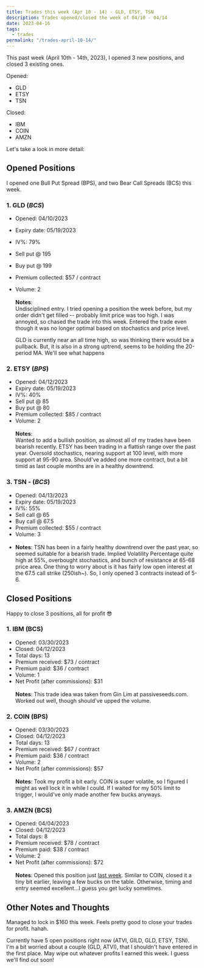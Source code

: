 ```yaml
---
title: Trades this week (Apr 10 - 14) - GLD, ETSY, TSN
description: Trades opened/closed the week of 04/10 - 04/14
date: 2023-04-16
tags:
  - trades
permalink: "/trades-april-10-14/"
---
```


This past week (April 10th - 14th, 2023), I opened 3 new positions, and closed 3 existing ones.

Opened:
- GLD
- ETSY
- TSN

Closed:
- IBM
- COIN
- AMZN

Let's take a look in more detail:

## Opened Positions 
I opened one Bull Put Spread (BPS), and two Bear Call Spreads (BCS) this week.

### 1. **GLD** (*BCS*)
  - Opened: 04/10/2023
  - Expiry date: 05/19/2023
  - IV%: 79%
  - Sell put @ 195
  - Buy put @ 199
  - Premium collected: $57 / contract
  - Volume: 2
<br /><br />
  **Notes**:<br />
    Undisciplined entry. I tried opening a position the week before, but my order didn't get filled -- probably limit price was too high.  I was annoyed, so chased the trade into this week. Entered the trade even though it was no longer optimal based on stochastics and price level.
    
    GLD is currently near an all time high, so was thinking there would be a pullback.  But, it is also in a strong uptrend, seems to be holding the 20-period MA.  We'll see what happens

### 2. **ETSY** (*BPS*)
  - Opened: 04/12/2023
  - Expiry date: 05/19/2023
  - IV%: 40%
  - Sell put @ 85
  - Buy put @ 80
  - Premium collected: $85 / contract
  - Volume: 2
<br /><br />
  **Notes**:<br />
    Wanted to add a bullish position, as almost all of my trades have been bearish recently.  ETSY has been trading in a flattish range over the past year.  Oversold stochastics, nearing support at 100 level, with more support at 95-90 area.  Should've added one more contract, but a bit timid as last couple months are in a healthy downtrend.

### 3. **TSN** - (*BCS*)
  - Opened: 04/13/2023
  - Expiry date: 05/19/2023
  - IV%: 55%
  - Sell call @ 65
  - Buy call @ 67.5
  - Premium collected: $55 / contract
  - Volume: 3
<br /><br />
  - **Notes**:
    TSN has been in a fairly healthy downtrend over the past year, so seemed suitable for a bearish trade.  Implied Volatility Percentage quite high at 55%, overbought stochastics, and bunch of resistance at 65-68 price area.  One thing to worry about is it has fairly low open interest at the 67.5 call strike (250ish~).  So, I only opened 3 contracts instead of 5-6.

## Closed Positions
Happy to close 3 positions, all for profit 😎

### 1. **IBM** (BCS)
  - Opened: 03/30/2023
  - Closed: 04/12/2023
  - Total days: 13
  - Premium received: $73 / contract
  - Premium paid: $36 / contract
  - Volume: 1
  - Net Profit (after commissions): $31
<br /><br >
  **Notes**:
    This trade idea was taken from Gin Lim at passiveseeds.com.  Worked out well, though should've upped the volume.

### 2. **COIN** (BPS)
  - Opened: 03/30/2023
  - Closed: 04/12/2023
  - Total days: 13
  - Premium received: $67 / contract
  - Premium paid: $36 / contract
  - Volume: 2
  - Net Profit (after commissions): $57
<br /><br />
  **Notes**:
    Took my profit a bit early.  COIN is super volatile, so I figured I might as well lock it in while I could.  If I waited for my 50% limit to trigger, I would've only made another few bucks anyways.

### 3. **AMZN** (BCS)
  - Opened: 04/04/2023
  - Closed: 04/12/2023
  - Total days: 8
  - Premium received: $78 / contract
  - Premium paid: $38 / contract
  - Volume: 2
  - Net Profit (after commissions): $72
<br /><br />
  **Notes**:
    Opened this position just <a href="/this-week-s-trades-apr-3-7-2023/">last week</a>.  Similar to COIN, closed it a tiny bit earlier, leaving a few bucks on the table.  Otherwise, timing and entry seemed excellent...I guess you get lucky sometimes.


## Other Notes and Thoughts
Managed to lock in $160 this week.  Feels pretty good to close your trades for profit. hahah.

Currently have 5 open positions right now (ATVI, GILD, GLD, ETSY, TSN).  I'm a bit worried about a couple (GLD, ATVI), that I shouldn't have entered in the first place.  May wipe out whatever profits I earned this week.  I guess we'll find out soon!